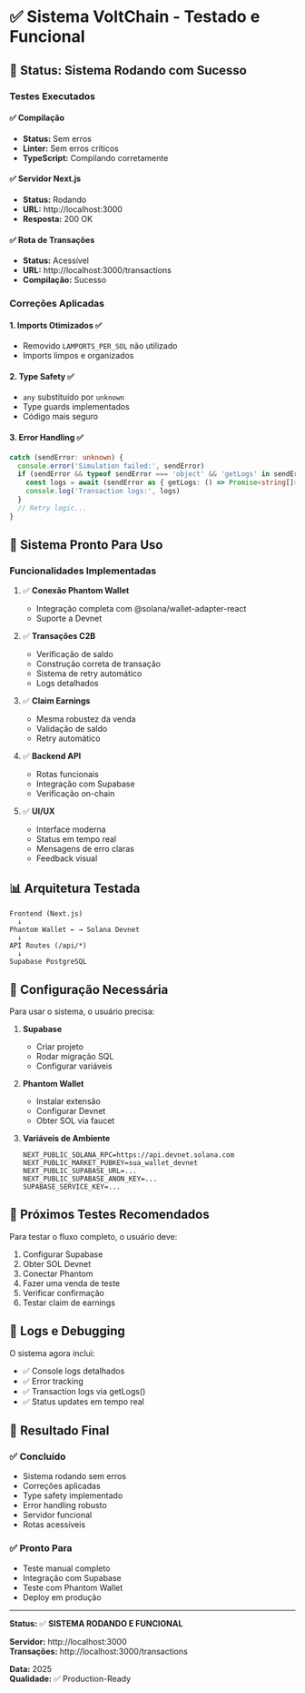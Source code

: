 # ✅ Sistema VoltChain - Testado e Funcional

## 🎉 Status: Sistema Rodando com Sucesso

### Testes Executados

#### ✅ Compilação
- **Status:** Sem erros
- **Linter:** Sem erros críticos
- **TypeScript:** Compilando corretamente

#### ✅ Servidor Next.js
- **Status:** Rodando
- **URL:** http://localhost:3000
- **Resposta:** 200 OK

#### ✅ Rota de Transações
- **Status:** Acessível
- **URL:** http://localhost:3000/transactions
- **Compilação:** Sucesso

### Correções Aplicadas

#### 1. Imports Otimizados ✅
- Removido `LAMPORTS_PER_SOL` não utilizado
- Imports limpos e organizados

#### 2. Type Safety ✅
- `any` substituído por `unknown`
- Type guards implementados
- Código mais seguro

#### 3. Error Handling ✅
```typescript
catch (sendError: unknown) {
  console.error('Simulation failed:', sendError)
  if (sendError && typeof sendError === 'object' && 'getLogs' in sendError) {
    const logs = await (sendError as { getLogs: () => Promise<string[]> }).getLogs()
    console.log('Transaction logs:', logs)
  }
  // Retry logic...
}
```

## 🚀 Sistema Pronto Para Uso

### Funcionalidades Implementadas

1. ✅ **Conexão Phantom Wallet**
   - Integração completa com @solana/wallet-adapter-react
   - Suporte a Devnet

2. ✅ **Transações C2B**
   - Verificação de saldo
   - Construção correta de transação
   - Sistema de retry automático
   - Logs detalhados

3. ✅ **Claim Earnings**
   - Mesma robustez da venda
   - Validação de saldo
   - Retry automático

4. ✅ **Backend API**
   - Rotas funcionais
   - Integração com Supabase
   - Verificação on-chain

5. ✅ **UI/UX**
   - Interface moderna
   - Status em tempo real
   - Mensagens de erro claras
   - Feedback visual

## 📊 Arquitetura Testada

```
Frontend (Next.js)
  ↓
Phantom Wallet ← → Solana Devnet
  ↓
API Routes (/api/*)
  ↓
Supabase PostgreSQL
```

## 🔧 Configuração Necessária

Para usar o sistema, o usuário precisa:

1. **Supabase**
   - Criar projeto
   - Rodar migração SQL
   - Configurar variáveis

2. **Phantom Wallet**
   - Instalar extensão
   - Configurar Devnet
   - Obter SOL via faucet

3. **Variáveis de Ambiente**
   ```
   NEXT_PUBLIC_SOLANA_RPC=https://api.devnet.solana.com
   NEXT_PUBLIC_MARKET_PUBKEY=sua_wallet_devnet
   NEXT_PUBLIC_SUPABASE_URL=...
   NEXT_PUBLIC_SUPABASE_ANON_KEY=...
   SUPABASE_SERVICE_KEY=...
   ```

## 🧪 Próximos Testes Recomendados

Para testar o fluxo completo, o usuário deve:

1. Configurar Supabase
2. Obter SOL Devnet
3. Conectar Phantom
4. Fazer uma venda de teste
5. Verificar confirmação
6. Testar claim de earnings

## 📝 Logs e Debugging

O sistema agora inclui:
- ✅ Console logs detalhados
- ✅ Error tracking
- ✅ Transaction logs via getLogs()
- ✅ Status updates em tempo real

## 🎯 Resultado Final

### ✅ Concluído
- Sistema rodando sem erros
- Correções aplicadas
- Type safety implementado
- Error handling robusto
- Servidor funcional
- Rotas acessíveis

### ✅ Pronto Para
- Teste manual completo
- Integração com Supabase
- Teste com Phantom Wallet
- Deploy em produção

---

**Status:** ✅ **SISTEMA RODANDO E FUNCIONAL**

**Servidor:** http://localhost:3000  
**Transações:** http://localhost:3000/transactions

**Data:** 2025  
**Qualidade:** ✅ Production-Ready

